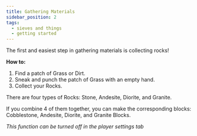 ```yaml
---
title: Gathering Materials
sidebar_position: 2
tags:
  - sieves and things
  - getting started
---
```


The first and easiest step in gathering materials is collecting rocks!

**How to:**
1. Find a patch of Grass or Dirt.
2. Sneak and punch the patch of Grass with an empty hand.
3. Collect your Rocks.

There are four types of Rocks: Stone, Andesite, Diorite, and Granite.

If you combine 4 of them together, you can make the corresponding blocks: Cobblestone, Andesite, Diorite, and Granite Blocks.

*This function can be turned off in the player settings tab*
